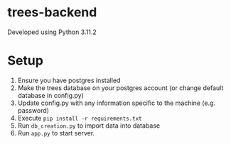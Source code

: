 # trees-backend
Developed using Python 3.11.2

# Setup
1. Ensure you have postgres installed 
2. Make the trees database on your postgres account (or change default database in config.py)
3. Update config.py with any information specific to the machine (e.g. password)
4. Execute `pip install -r requirements.txt`
5. Run `db_creation.py` to import data into database
6. Run `app.py` to start server.
